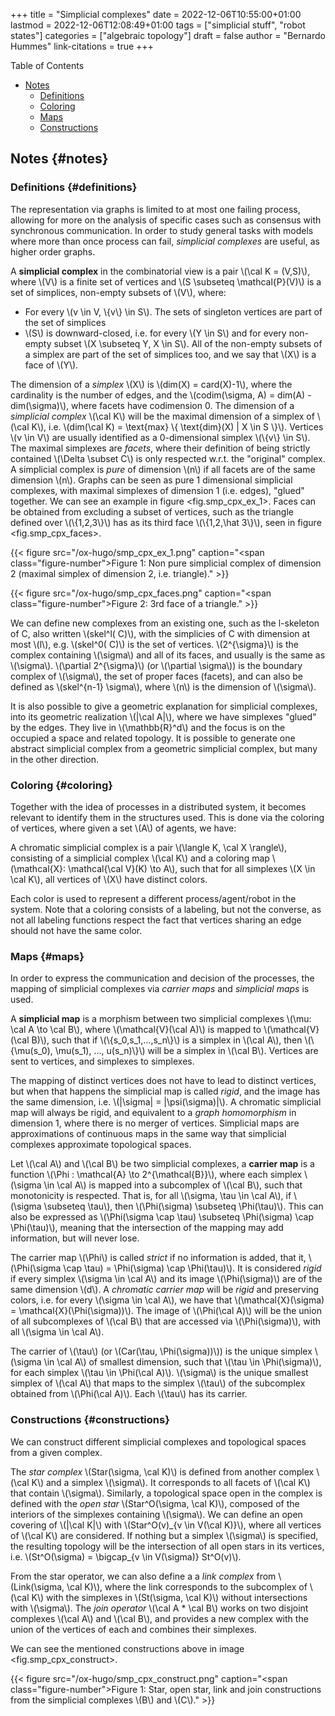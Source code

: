 +++
title = "Simplicial complexes"
date = 2022-12-06T10:55:00+01:00
lastmod = 2022-12-06T12:08:49+01:00
tags = ["simplicial stuff", "robot states"]
categories = ["algebraic topology"]
draft = false
author = "Bernardo Hummes"
link-citations = true
+++

<div class="ox-hugo-toc toc">

<div class="heading">Table of Contents</div>

- [Notes](#notes)
    - [Definitions](#definitions)
    - [Coloring](#coloring)
    - [Maps](#maps)
    - [Constructions](#constructions)

</div>
<!--endtoc-->



## Notes {#notes}


### Definitions {#definitions}

The representation via graphs is limited to at most one failing process, allowing for more on the analysis of specific cases such as consensus with synchronous communication. In order to study general tasks with models where more than once process can fail, _simplicial complexes_ are useful, as higher order graphs.

<div class="definition">

A **simplicial complex** in the combinatorial view is a pair \\(\cal K = (V,S)\\), where \\(V\\) is a finite set of vertices and \\(S \subseteq \mathcal{P}(V)\\) is a set of simplices, non-empty subsets of \\(V\\), where:

-   For every \\(v \in V, \\{v\\} \in S\\). The sets of singleton vertices are part of the set of simplices
-   \\(S\\) is downward-closed, i.e. for every \\(Y \in S\\) and for every non-empty subset \\(X \subseteq Y, X \in S\\). All of the non-empty subsets of a simplex are part of the set of simplices too, and we say that \\(X\\) is a face of \\(Y\\).

</div>

The dimension of a _simplex_ \\(X\\) is \\(dim(X) = card(X)-1\\), where the cardinality is the number of edges, and the \\(codim(\sigma, A) = dim(A) - dim(\sigma)\\), where facets have codimension 0. The dimension of a _simplicial complex_ \\(\cal K\\) will be the maximal dimension of a simplex of \\(\cal K\\), i.e. \\(dim(\cal K) = \text{max} \\{ \text{dim}(X) | X \in S \\}\\). Vertices \\(v \in V\\) are usually identified as a 0-dimensional simplex \\(\\{v\\} \in S\\). The maximal simplexes are _facets_, where their definition of being strictly contained \\(\Delta  \subset C\\) is only respected w.r.t. the "original" complex. A simplicial complex is _pure_ of dimension \\(n\\) if all facets are of the same dimension \\(n\\). Graphs can be seen as pure 1 dimensional simplicial complexes, with maximal simplexes of dimension 1 (i.e. edges), "glued" together. We can see an example in figure <fig.smp_cpx_ex_1>. Faces can be obtained from excluding a subset of vertices, such as the triangle defined over \\(\\{1,2,3\\}\\) has as its third face \\(\\{1,2,\hat 3\\}\\), seen in figure <fig.smp_cpx_faces>.

<a id="figure--fig.smp-cpx-ex-1"></a>

{{< figure src="/ox-hugo/smp_cpx_ex_1.png" caption="<span class=\"figure-number\">Figure 1: </span>Non pure simplicial complex of dimension 2 (maximal simplex of dimension 2, i.e. triangle)." >}}

<a id="figure--fig.smp-cpx-faces"></a>

{{< figure src="/ox-hugo/smp_cpx_faces.png" caption="<span class=\"figure-number\">Figure 2: </span>3rd face of a triangle." >}}

We can define new complexes from an existing one, such as the l-skeleton of C, also written \\(skel^l( C)\\), with the simplicies of C with dimension at most \\(l\\), e.g. \\(skel^0( C)\\) is the set of vertices. \\(2^{\sigma}\\) is the complex containing \\(\sigma\\) and all of its faces, and usually is the same as \\(\sigma\\). \\(\partial 2^{\sigma}\\) (or \\(\partial \sigma\\)) is the boundary complex of \\(\sigma\\), the set of proper faces (facets), and can also be defined as \\(skel^{n-1} \sigma\\), where \\(n\\) is the dimension of \\(\sigma\\).

It is also possible to give a geometric explanation for simplicial complexes, into its geometric realization \\(|\cal A|\\), where we have simplexes "glued" by the edges. They live in \\(\mathbb{R}^d\\) and the focus is on the occupied a space and related topology. It is possible to generate one abstract simplicial complex from a geometric simplicial complex, but many in the other direction.


### Coloring {#coloring}

Together with the idea of processes in a distributed system, it becomes relevant to identify them in the structures used. This is done via the coloring of vertices, where given a set \\(A\\) of agents, we have:

<div class="definition">

A chromatic simplicial complex is a pair \\(\langle K, \cal X \rangle\\), consisting of a simplicial complex \\(\cal K\\) and a coloring map \\(\mathcal{X}: \mathcal{\cal V}(K) \to A\\), such that for all simplexes \\(X \in \cal K\\), all vertices of \\(X\\) have distinct colors.

</div>

Each color is used to represent a different process/agent/robot in the system. Note that a coloring consists of a labeling, but not the converse, as not all labeling functions respect the fact that vertices sharing an edge should not have the same color.


### Maps {#maps}

In order to express the communication and decision of the processes, the mapping of simplicial complexes via _carrier maps_ and _simplicial maps_ is used.

<div class="definition">

A **simplicial map** is a morphism between two simplicial complexes \\(\mu: \cal A \to \cal B\\), where \\(\mathcal{V}(\cal A)\\) is mapped to \\(\mathcal{V}(\cal B)\\), such that if \\(\\{s\_0,s\_1,...,s\_n\\}\\) is a simplex in \\(\cal A\\), then \\(\\{\mu(s\_0), \mu(s\_1), ..., u(s\_n)\\}\\) will be a simplex in \\(\cal B\\). Vertices are sent to vertices, and simplexes to simplexes.

</div>

The mapping of distinct vertices does not have to lead to distinct vertices, but when that happens the simplicial map is called _rigid_, and the image has the same dimension, i.e. \\(|\sigma| = |\psi(\sigma)|\\). A chromatic simplicial map will always be rigid, and equivalent to a _graph homomorphism_ in dimension 1, where there is no merger of vertices. Simplicial maps are approximations of continuous maps in the same way that simplicial complexes approximate topological spaces.

<div class="definition">

Let \\(\cal A\\) and \\(\cal B\\) be two simplicial complexes, a **carrier map** is a function \\(\Phi : \mathcal{A} \to 2^{\mathcal{B}}\\), where each simplex \\(\sigma \in \cal A\\) is mapped into a subcomplex of \\(\cal B\\), such that monotonicity is respected. That is, for all \\(\sigma, \tau \in \cal A\\), if \\(\sigma \subseteq \tau\\), then \\(\Phi(\sigma) \subseteq \Phi(\tau)\\). This can also be expressed as \\(\Phi(\sigma \cap \tau) \subseteq \Phi(\sigma) \cap \Phi(\tau)\\), meaning that the intersection of the mapping may add information, but will never lose.

</div>

The carrier map \\(\Phi\\) is called _strict_ if no information is added, that it, \\(\Phi(\sigma \cap \tau) = \Phi(\sigma) \cap \Phi(\tau)\\). It is considered _rigid_ if every simplex \\(\sigma \in \cal A\\) and its image \\(\Phi(\sigma)\\) are of the same dimension \\(d\\). A _chromatic carrier map_ will be _rigid_ and preserving colors, i.e. for every \\(\sigma \in \cal A\\), we have that \\(\mathcal{X}(\sigma) = \mathcal{X}(\Phi(\sigma))\\). The image of \\(\Phi(\cal A)\\) will be the union of all subcomplexes of \\(\cal B\\) that are accessed via \\(\Phi(\sigma)\\), with all \\(\sigma \in \cal A\\).

The carrier of \\(\tau\\) (or \\(Car(\tau, \Phi(\sigma))\\)) is the unique simplex \\(\sigma \in \cal A\\) of smallest dimension, such that \\(\tau \in \Phi(\sigma)\\), for each simplex \\(\tau \in \Phi(\cal A)\\). \\(\sigma\\) is the unique smallest simplex of \\(\cal A\\) that maps to the simplex \\(\tau\\) of the subcomplex obtained from \\(\Phi(\cal A)\\). Each \\(\tau\\) has its carrier.


### Constructions {#constructions}

We can construct different simplicial complexes and topological spaces from a given complex.

The _star complex_ \\(Star(\sigma, \cal K)\\) is defined from another complex \\(\cal K\\) and a simplex \\(\sigma\\). It corresponds to all facets of \\(\cal K\\) that contain \\(\sigma\\). Similarly, a topological space open in the complex is defined with the _open star_ \\(Star^O(\sigma, \cal K)\\), composed of the interiors of the simplexes containing \\(\sigma\\). We can define an open covering of \\(|\cal K|\\) with \\(Star^O(v)\_{v \in V(\cal K)}\\), where all vertices of \\(\cal K\\) are considered. If nothing but a simplex \\(\sigma\\)  is specified, the resulting topology will be the intersection of all open stars in its vertices, i.e. \\(St^O(\sigma) = \bigcap\_{v \in V(\sigma)} St^O(v)\\).

From the star operator, we can also define a a _link complex_ from \\(Link(\sigma, \cal K)\\), where the link corresponds to the subcomplex of \\(\cal K\\) with the simplexes in \\(St(\sigma, \cal K)\\) without intersections with \\(\sigma\\).
The _join operator_ \\(\cal A \* \cal B\\) works on two disjoint complexes \\(\cal A\\) and \\(\cal B\\), and provides a new complex with the union of the vertices of each and combines their simplexes.

We can see the mentioned constructions above in image <fig.smp_cpx_construct>.

<a id="figure--fig.smp-cpx-construct"></a>

{{< figure src="/ox-hugo/smp_cpx_construct.png" caption="<span class=\"figure-number\">Figure 1: </span>Star, open star, link and join constructions from the simplicial complexes \\(B\\) and \\(C\\)." >}}



<style>.csl-entry{text-indent: -1.5em; margin-left: 1.5em;}</style><div class="csl-bib-body">
</div>
